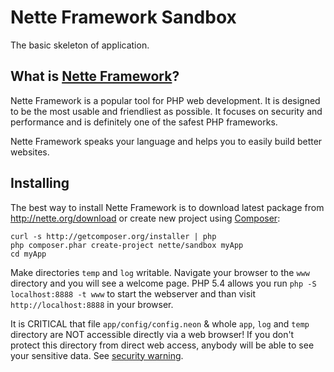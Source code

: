 Nette Framework Sandbox
=======================

The basic skeleton of application.


What is [Nette Framework](http://nette.org)?
------------------------

Nette Framework is a popular tool for PHP web development. It is designed to be
the most usable and friendliest as possible. It focuses on security and
performance and is definitely one of the safest PHP frameworks.

Nette Framework speaks your language and helps you to easily build better websites.


Installing
----------

The best way to install Nette Framework is to download latest package
from http://nette.org/download or create new project using
[Composer](http://doc.nette.org/composer):

	curl -s http://getcomposer.org/installer | php
	php composer.phar create-project nette/sandbox myApp
	cd myApp

Make directories `temp` and `log` writable. Navigate your browser
to the `www` directory and you will see a welcome page. PHP 5.4 allows
you run `php -S localhost:8888 -t www` to start the webserver and
than visit `http://localhost:8888` in your browser.


It is CRITICAL that file `app/config/config.neon` & whole `app`, `log`
and `temp` directory are NOT accessible directly via a web browser! If you
don't protect this directory from direct web access, anybody will be able to see
your sensitive data. See [security warning](http://nette.org/security-warning).
